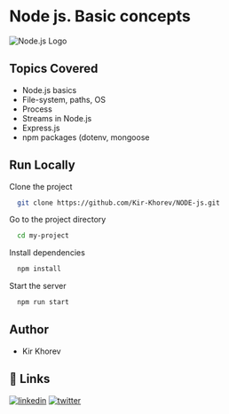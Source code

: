 # Node js. Basic concepts

![Node.js Logo](https://upload.wikimedia.org/wikipedia/commons/thumb/d/d9/Node.js_logo.svg/380px-Node.js_logo.svg.png)

## Topics Covered
- Node.js basics
- File-system, paths, OS
- Process
- Streams in Node.js
- Express.js
- npm packages (dotenv, mongoose


## Run Locally

Clone the project

```bash
  git clone https://github.com/Kir-Khorev/NODE-js.git
```

Go to the project directory

```bash
  cd my-project
```

Install dependencies

```bash
  npm install
```

Start the server

```bash
  npm run start
```


## Author
- Kir Khorev

## 🔗 Links
[![linkedin](https://img.shields.io/badge/linkedin-0A66C2?style=for-the-badge&logo=linkedin&logoColor=white)](https://www.linkedin.com/in/kir-khorev-14784510b/)
[![twitter](https://img.shields.io/badge/twitter-1DA1F2?style=for-the-badge&logo=twitter&logoColor=white)](https://twitter.com/khorek_k)